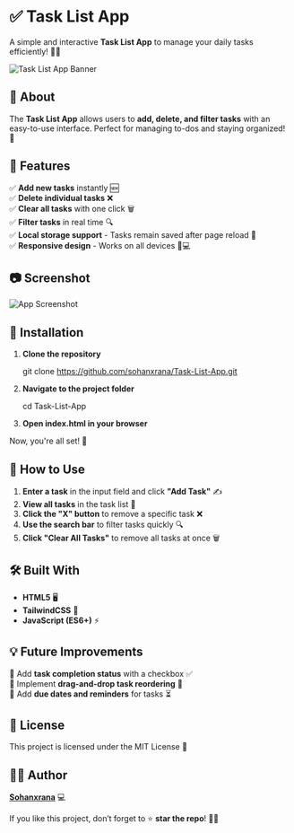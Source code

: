 # ✅ Task List App  

A simple and interactive **Task List App** to manage your daily tasks efficiently! 📝🚀  

![Task List App Banner](https://via.placeholder.com/1000x300?text=Task+List+App)  

## 📌 About  

The **Task List App** allows users to **add, delete, and filter tasks** with an easy-to-use interface. Perfect for managing to-dos and staying organized! 🎯  

## 🚀 Features  

✅ **Add new tasks** instantly 🆕  
✅ **Delete individual tasks** ❌  
✅ **Clear all tasks** with one click 🗑️  
✅ **Filter tasks** in real time 🔍  
✅ **Local storage support** - Tasks remain saved after page reload 🔄  
✅ **Responsive design** - Works on all devices 📱💻  

## 📷 Screenshot  
![App Screenshot](https://via.placeholder.com/800x400?text=Task+List+App+Screenshot)  

## 🔧 Installation  

1. **Clone the repository**  
   
   git clone https://github.com/sohanxrana/Task-List-App.git
   
2. **Navigate to the project folder**  
   
   cd Task-List-App
  
3. **Open index.html in your browser**  

Now, you're all set! 🎉  

## 🎯 How to Use  

1. **Enter a task** in the input field and click **"Add Task"** ✍️  
2. **View all tasks** in the task list 📜  
3. **Click the "X" button** to remove a specific task ❌  
4. **Use the search bar** to filter tasks quickly 🔍  
5. **Click "Clear All Tasks"** to remove all tasks at once 🗑️  

## 🛠 Built With  

- **HTML5** 🖥  
- **TailwindCSS** 🎨  
- **JavaScript (ES6+)** ⚡  

## 💡 Future Improvements  

🔹 Add **task completion status** with a checkbox ✅  
🔹 Implement **drag-and-drop task reordering** 🔀  
🔹 Add **due dates and reminders** for tasks ⏳  

## 📜 License  

This project is licensed under the MIT License 📄  

## 👨‍💻 Author  

**[Sohanxrana](https://github.com/sohanxrana)** 💻  

If you like this project, don’t forget to ⭐ **star the repo**! 🚀✨ 
